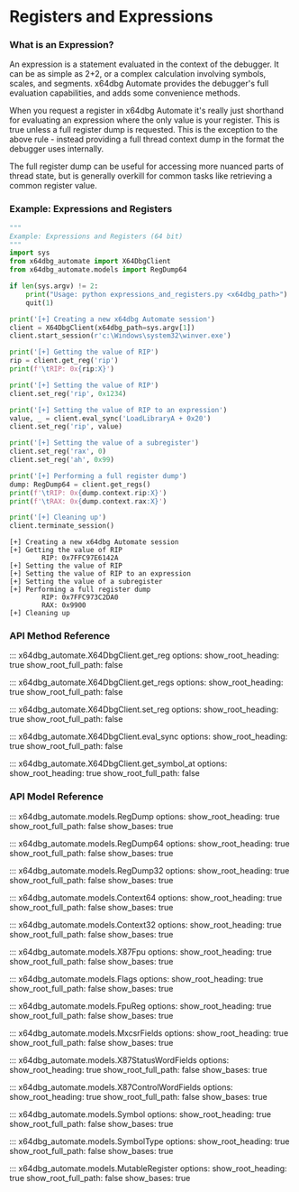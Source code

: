 # Registers and Expressions

### What is an Expression?

An expression is a statement evaluated in the context of the debugger. It can be as simple as 2+2, or a complex calculation involving symbols, scales, and segments. 
x64dbg Automate provides the debugger's full evaluation capabilities, and adds some convenience methods.

When you request a register in x64dbg Automate it's really just shorthand for evaluating an expression where the only value is your register. This is true unless
a full register dump is requested. This is the exception to the above rule - instead providing a full thread context dump in the format the debugger uses internally. 

The full register dump can be useful for accessing more nuanced parts of thread state, but is generally overkill for common tasks like retrieving a common register value.

### Example: Expressions and Registers

```python
"""
Example: Expressions and Registers (64 bit)
"""
import sys
from x64dbg_automate import X64DbgClient
from x64dbg_automate.models import RegDump64

if len(sys.argv) != 2:
    print("Usage: python expressions_and_registers.py <x64dbg_path>")
    quit(1)

print('[+] Creating a new x64dbg Automate session')
client = X64DbgClient(x64dbg_path=sys.argv[1])
client.start_session(r'c:\Windows\system32\winver.exe')

print('[+] Getting the value of RIP')
rip = client.get_reg('rip')
print(f'\tRIP: 0x{rip:X}')

print('[+] Setting the value of RIP')
client.set_reg('rip', 0x1234)

print('[+] Setting the value of RIP to an expression')
value, _ = client.eval_sync('LoadLibraryA + 0x20')
client.set_reg('rip', value)

print('[+] Setting the value of a subregister')
client.set_reg('rax', 0)
client.set_reg('ah', 0x99)

print('[+] Performing a full register dump')
dump: RegDump64 = client.get_regs()
print(f'\tRIP: 0x{dump.context.rip:X}')
print(f'\tRAX: 0x{dump.context.rax:X}')

print('[+] Cleaning up')
client.terminate_session()
```

```
[+] Creating a new x64dbg Automate session
[+] Getting the value of RIP
        RIP: 0x7FFC97E6142A
[+] Setting the value of RIP
[+] Setting the value of RIP to an expression
[+] Setting the value of a subregister
[+] Performing a full register dump
        RIP: 0x7FFC973C2DA0
        RAX: 0x9900
[+] Cleaning up
```

### API Method Reference

::: x64dbg_automate.X64DbgClient.get_reg
    options:
        show_root_heading: true
        show_root_full_path: false

::: x64dbg_automate.X64DbgClient.get_regs
    options:
        show_root_heading: true
        show_root_full_path: false

::: x64dbg_automate.X64DbgClient.set_reg
    options:
        show_root_heading: true
        show_root_full_path: false

::: x64dbg_automate.X64DbgClient.eval_sync
    options:
        show_root_heading: true
        show_root_full_path: false

::: x64dbg_automate.X64DbgClient.get_symbol_at
    options:
        show_root_heading: true
        show_root_full_path: false


### API Model Reference

::: x64dbg_automate.models.RegDump
    options:
        show_root_heading: true
        show_root_full_path: false
        show_bases: true

::: x64dbg_automate.models.RegDump64
    options:
        show_root_heading: true
        show_root_full_path: false
        show_bases: true

::: x64dbg_automate.models.RegDump32
    options:
        show_root_heading: true
        show_root_full_path: false
        show_bases: true

::: x64dbg_automate.models.Context64
    options:
        show_root_heading: true
        show_root_full_path: false
        show_bases: true

::: x64dbg_automate.models.Context32
    options:
        show_root_heading: true
        show_root_full_path: false
        show_bases: true

::: x64dbg_automate.models.X87Fpu
    options:
        show_root_heading: true
        show_root_full_path: false
        show_bases: true

::: x64dbg_automate.models.Flags
    options:
        show_root_heading: true
        show_root_full_path: false
        show_bases: true

::: x64dbg_automate.models.FpuReg
    options:
        show_root_heading: true
        show_root_full_path: false
        show_bases: true

::: x64dbg_automate.models.MxcsrFields
    options:
        show_root_heading: true
        show_root_full_path: false
        show_bases: true

::: x64dbg_automate.models.X87StatusWordFields
    options:
        show_root_heading: true
        show_root_full_path: false
        show_bases: true

::: x64dbg_automate.models.X87ControlWordFields
    options:
        show_root_heading: true
        show_root_full_path: false
        show_bases: true

::: x64dbg_automate.models.Symbol
    options:
        show_root_heading: true
        show_root_full_path: false
        show_bases: true

::: x64dbg_automate.models.SymbolType
    options:
        show_root_heading: true
        show_root_full_path: false
        show_bases: true

::: x64dbg_automate.models.MutableRegister
    options:
        show_root_heading: true
        show_root_full_path: false
        show_bases: true